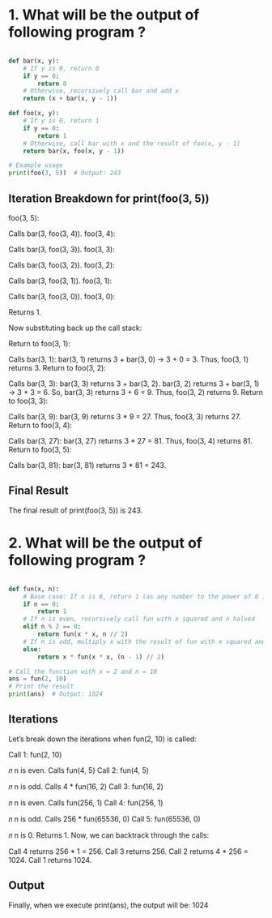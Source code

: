 # 1. What will be the output of following program ?

```python

def bar(x, y):
    # If y is 0, return 0
    if y == 0:
        return 0
    # Otherwise, recursively call bar and add x
    return (x + bar(x, y - 1))

def foo(x, y):
    # If y is 0, return 1
    if y == 0:
        return 1
    # Otherwise, call bar with x and the result of foo(x, y - 1)
    return bar(x, foo(x, y - 1))

# Example usage
print(foo(3, 5))  # Output: 243

```
## Iteration Breakdown for print(foo(3, 5))
foo(3, 5):

Calls bar(3, foo(3, 4)).
foo(3, 4):

Calls bar(3, foo(3, 3)).
foo(3, 3):

Calls bar(3, foo(3, 2)).
foo(3, 2):

Calls bar(3, foo(3, 1)).
foo(3, 1):

Calls bar(3, foo(3, 0)).
foo(3, 0):

Returns 1.

Now substituting back up the call stack:

Return to foo(3, 1):

Calls bar(3, 1):
bar(3, 1) returns 3 + bar(3, 0) → 3 + 0 = 3.
Thus, foo(3, 1) returns 3.
Return to foo(3, 2):

Calls bar(3, 3):
bar(3, 3) returns 3 + bar(3, 2).
bar(3, 2) returns 3 + bar(3, 1) → 3 + 3 = 6.
So, bar(3, 3) returns 3 + 6 = 9.
Thus, foo(3, 2) returns 9.
Return to foo(3, 3):

Calls bar(3, 9):
bar(3, 9) returns 3 * 9 = 27.
Thus, foo(3, 3) returns 27.
Return to foo(3, 4):

Calls bar(3, 27):
bar(3, 27) returns 3 * 27 = 81.
Thus, foo(3, 4) returns 81.
Return to foo(3, 5):

Calls bar(3, 81):
bar(3, 81) returns 3 * 81 = 243.

## Final Result
The final result of print(foo(3, 5)) is 243.


# 2. What will be the output of following program ?

```python

def fun(x, n):
    # Base case: If n is 0, return 1 (as any number to the power of 0 is 1)
    if n == 0:
        return 1
    # If n is even, recursively call fun with x squared and n halved
    elif n % 2 == 0:
        return fun(x * x, n // 2)
    # If n is odd, multiply x with the result of fun with x squared and (n-1) halved
    else:
        return x * fun(x * x, (n - 1) // 2)

# Call the function with x = 2 and n = 10
ans = fun(2, 10)
# Print the result
print(ans)  # Output: 1024

```

## Iterations
Let’s break down the iterations when fun(2, 10) is called:

Call 1: fun(2, 10)

𝑛
n is even.
Calls fun(4, 5)
Call 2: fun(4, 5)

𝑛
n is odd.
Calls 4 * fun(16, 2)
Call 3: fun(16, 2)

𝑛
n is even.
Calls fun(256, 1)
Call 4: fun(256, 1)

𝑛
n is odd.
Calls 256 * fun(65536, 0)
Call 5: fun(65536, 0)

𝑛
n is 0.
Returns 1.
Now, we can backtrack through the calls:

Call 4 returns 256 * 1 = 256.
Call 3 returns 256.
Call 2 returns 4 * 256 = 1024.
Call 1 returns 1024.

## Output
Finally, when we execute print(ans), the output will be:
1024